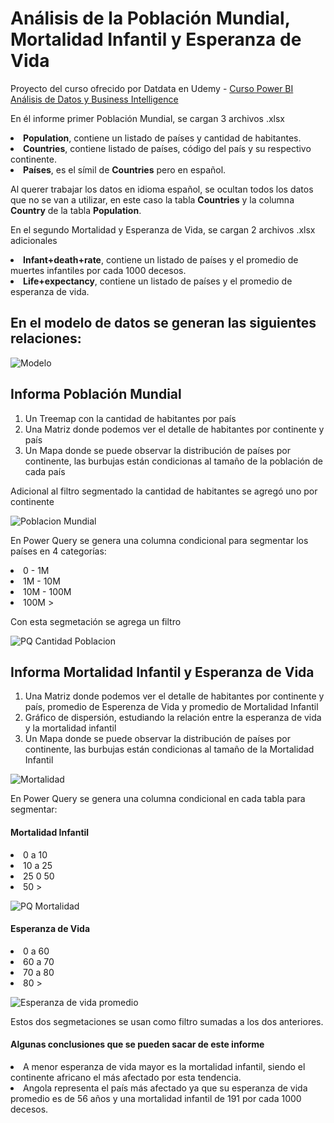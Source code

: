 # Análisis de la Población Mundial, Mortalidad Infantil y Esperanza de Vida

Proyecto del curso ofrecido por Datdata en Udemy - [Curso Power BI Análisis de Datos y Business Intelligence](https://www.udemy.com/course/power-bi-analisis-datos-business-intelligence/)

En él informe primer Población Mundial, se cargan 3 archivos .xlsx

<li><strong>Population</strong>, contiene un listado de países y cantidad de habitantes.</li>
<li><strong>Countries</strong>, contiene listado de países, código del país y su respectivo continente.</li>
<li><strong>Países</strong>, es el símil de <strong>Countries</strong> pero en español.</li>

Al querer trabajar los datos en idioma español, se ocultan todos los datos que no se van a utilizar, en este caso la tabla <strong>Countries</strong> y la columna <strong>Country</strong> de la tabla <strong>Population</strong>.

En el segundo Mortalidad y Esperanza de Vida, se cargan 2 archivos .xlsx adicionales

<li><strong>Infant+death+rate</strong>, contiene un listado de países y el promedio de muertes infantiles por cada 1000 decesos.</li>
<li><strong>Life+expectancy</strong>, contiene un listado de países y el promedio de esperanza de vida.</li>

## En el modelo de datos se generan las siguientes relaciones:

![Modelo](https://user-images.githubusercontent.com/78714438/183323234-96476e3c-1479-4464-a92a-c42ee2ff55c1.png)

## Informa Población Mundial

<ol>
<li>Un Treemap con la cantidad de habitantes por país</li>
<li>Una Matriz donde podemos ver el detalle de habitantes por continente y país</li>
<li>Un Mapa donde se puede observar la distribución de países por continente, las burbujas están condicionas al tamaño de la población de cada país </li>
</ol>

Adicional al filtro segmentado la cantidad de habitantes se agregó uno por continente

![Poblacion Mundial](https://user-images.githubusercontent.com/78714438/183322235-d212e2d8-85f7-4f64-9fc0-37b3dcd3756a.png)


En Power Query se genera una columna condicional para segmentar los países en 4 categorías:

<li>0 - 1M</li>
<li>1M - 10M</li>
<li>10M - 100M</li>
<li>100M ></li>

Con esta segmetación se agrega un filtro


![PQ Cantidad Poblacion](https://user-images.githubusercontent.com/78714438/183322924-37b7b62c-4c2e-45bc-93d7-7e98eb1ff84a.png)


## Informa Mortalidad Infantil y Esperanza de Vida

<ol>
<li>Una Matriz donde podemos ver el detalle de habitantes por continente y país, promedio de Esperenza de Vida y promedio de Mortalidad Infantil</li>
<li>Gráfico de dispersión, estudiando la relación entre la esperanza de vida y la mortalidad infantil</li>
<li>Un Mapa donde se puede observar la distribución de países por continente, las burbujas están condicionas al tamaño de la Mortalidad Infantil</li>
</ol>

![Mortalidad](https://user-images.githubusercontent.com/78714438/183323901-c8d1445b-70a7-4f77-a55b-c5fa9c3c2e59.png)

En Power Query se genera una columna condicional en cada tabla para segmentar:

#### Mortalidad Infantil

<li>0 a 10</li>
<li>10 a 25</li>
<li>25 0 50</li>
<li>50 ></li>


![PQ Mortalidad](https://user-images.githubusercontent.com/78714438/183324096-59351366-7bb9-4727-8f09-4306672c1857.png)


#### Esperanza de Vida

<li>0 a 60</li>
<li>60 a 70</li>
<li>70 a 80</li>
<li>80 ></li>


![Esperanza de vida promedio](https://user-images.githubusercontent.com/78714438/183324178-fb946ad3-c66e-4f9d-81be-d1b5eb7fe4b0.png)


Estos dos segmetaciones se usan como filtro sumadas a los dos anteriores.

#### Algunas conclusiones que se pueden sacar de este informe

<li>A menor esperanza de vida mayor es la mortalidad infantil, siendo el continente africano el más afectado por esta tendencia.</li>

<li>Angola representa el país más afectado ya que su esperanza de vida promedio es de 56 años y una mortalidad infantil de 191 por cada 1000 decesos.</li>
